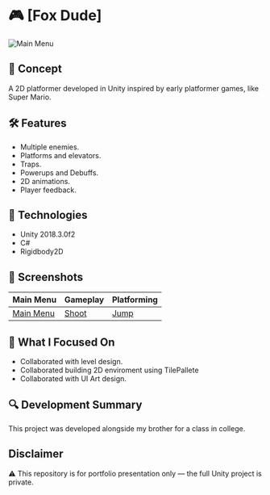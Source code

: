 # 🎮 [Fox Dude]

![Main Menu](https://github.com/user-attachments/assets/4ada5e80-6bc0-499d-954b-c91f810aca08)

## 🧠 Concept
A 2D platformer developed in Unity inspired by early platformer games, like Super Mario.

## 🛠️ Features
- Multiple enemies.
- Platforms and elevators.
- Traps.
- Powerups and Debuffs.
- 2D animations.
- Player feedback.

## 🧪 Technologies
- Unity 2018.3.0f2
- C#
- Rigidbody2D

## 🎨 Screenshots

| Main Menu | Gameplay | Platforming |
|----------|----------|--------------|
| [Main Menu](https://github.com/user-attachments/assets/21f02b5e-6eb9-4315-816f-737dd8823807) | [Shoot](https://github.com/user-attachments/assets/8ee73652-688f-485d-963e-94609b60ed9b) | [Jump](https://github.com/user-attachments/assets/b3e8ba9c-610e-45ee-b632-f14b5ee53c90) |

## 🎯 What I Focused On
- Collaborated with level design.
- Collaborated building 2D enviroment using TilePallete
- Collaborated with UI Art design.

## 🔍 Development Summary
This project was developed alongside my brother for a class in college.

## Disclaimer
⚠️ This repository is for portfolio presentation only — the full Unity project is private.
